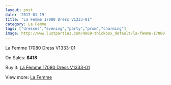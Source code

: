 ```yaml
---
layout: post
date: '2017-01-19'
title: "La Femme 17080 Dress V1333-01"
category: La Femme
tags: ["dresses","evening","party","prom","charming"]
image: http://www.lustparties.com/4869-thickbox_default/la-femme-17080-dress-v1333-01.jpg
---
```

La Femme 17080 Dress V1333-01

On Sales: **$418**
<a href="https://www.lustparties.com/en/la-femme/1623-la-femme-17080-dress-v1333-01.html"><amp-img layout="responsive" width="600" height="600" src="//www.lustparties.com/4869-thickbox_default/la-femme-17080-dress-v1333-01.jpg" alt="La Femme 17080 Dress V1333-01 0" /></a>
<a href="https://www.lustparties.com/en/la-femme/1623-la-femme-17080-dress-v1333-01.html"><amp-img layout="responsive" width="600" height="600" src="//www.lustparties.com/4870-thickbox_default/la-femme-17080-dress-v1333-01.jpg" alt="La Femme 17080 Dress V1333-01 1" /></a>
<a href="https://www.lustparties.com/en/la-femme/1623-la-femme-17080-dress-v1333-01.html"><amp-img layout="responsive" width="600" height="600" src="//www.lustparties.com/4871-thickbox_default/la-femme-17080-dress-v1333-01.jpg" alt="La Femme 17080 Dress V1333-01 2" /></a>

Buy it: [La Femme 17080 Dress V1333-01](https://www.lustparties.com/en/la-femme/1623-la-femme-17080-dress-v1333-01.html "La Femme 17080 Dress V1333-01")

View more: [La Femme](https://www.lustparties.com/en/4-la-femme "La Femme")